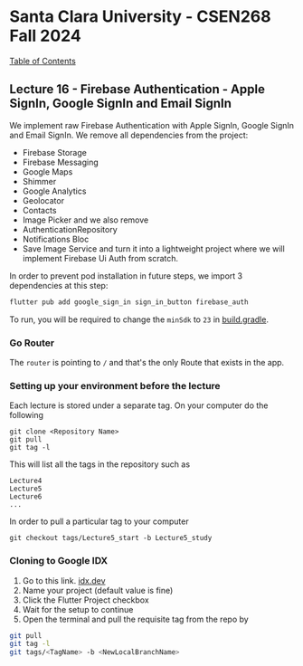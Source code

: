 # Santa Clara University - CSEN268 Fall 2024

[Table of Contents](/toc.md)


## Lecture 16 - Firebase Authentication - Apple SignIn, Google SignIn and Email SignIn
We implement raw Firebase Authentication with Apple SignIn, Google SignIn and Email SignIn.
We remove all dependencies from the project:
- Firebase Storage
- Firebase Messaging
- Google Maps
- Shimmer
- Google Analytics
- Geolocator
- Contacts
- Image Picker
and we also remove
- AuthenticationRepository
- Notifications Bloc
- Save Image Service
and turn it into a lightweight project where we will implement Firebase Ui Auth from scratch.

In order to prevent pod installation in future steps, we import 3 dependencies at this step:
```zsh
flutter pub add google_sign_in sign_in_button firebase_auth
```
To run, you will be required to change the `minSdk` to `23` in [build.gradle](/android/app/build.gradle).

### Go Router

The `router` is pointing to `/` and that's the only Route that exists in the app.

### Setting up your environment before the lecture

Each lecture is stored under a separate tag. On your computer do the following

    git clone <Repository Name>
    git pull
    git tag -l

This will list all the tags in the repository such as

    Lecture4
    Lecture5
    Lecture6
    ...

In order to pull a particular tag to your computer

    git checkout tags/Lecture5_start -b Lecture5_study

### Cloning to Google IDX

1. Go to this link. [idx.dev](https://idx.google.com/import?url=https://github.com/mehmetartun/CSEN268-F24)
2. Name your project (default value is fine)
3. Click the Flutter Project checkbox
4. Wait for the setup to continue
5. Open the terminal and pull the requisite tag from the repo by
```zsh
git pull
git tag -l
git tags/<TagName> -b <NewLocalBranchName>
```



